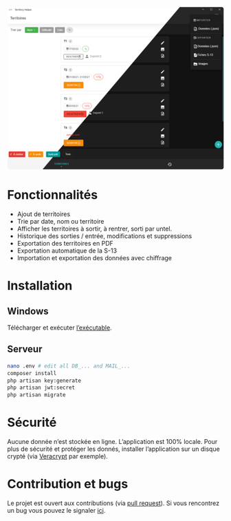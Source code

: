 ![Capture d'écran](https://raw.githubusercontent.com/osajw/terr-helper/main/doc/images/screenshot.png)

# Fonctionnalités

- Ajout de territoires
- Trie par date, nom ou territoire
- Afficher les territoires à sortir, à rentrer, sorti par untel.
- Historique des sorties / entrée, modifications et suppressions
- Exportation des territoires en PDF
- Exportation automatique de la S-13
- Importation et exportation des données avec chiffrage

# Installation
## Windows
Télécharger et exécuter [l’exécutable](https://github.com/osajw/terr-helper/releases/download/v0.9.3/Territory-Helper-Setup-0.9.3.exe).

## Serveur
```sh
nano .env # edit all DB_... and MAIL_...
composer install
php artisan key:generate
php artisan jwt:secret
php artisan migrate
```

# Sécurité
Aucune donnée n’est stockée en ligne. L’application est 100% locale. Pour plus de sécurité et protéger les donnés, installer l’application sur un disque crypté (via [Veracrypt](https://www.veracrypt.fr/code/VeraCrypt/) par exemple).

# Contribution et bugs
Le projet est ouvert aux contributions (via [pull request](https://github.com/osajw/terr-helper/pulls)). Si vous rencontrez un bug vous pouvez le signaler [ici](https://github.com/osajw/terr-helper/issues).
